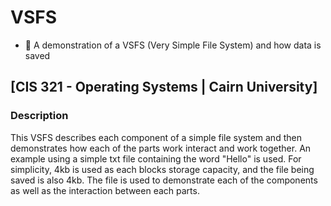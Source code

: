 # VSFS
- 📁 A demonstration of a VSFS (Very Simple File System) and how data is saved
## [CIS 321 - Operating Systems | Cairn University]
### Description
This VSFS describes each component of a simple file system and then demonstrates how each of the parts work interact and work together. An example using a simple txt file containing the word "Hello" is used. For simplicity, 4kb is used as each blocks storage capacity, and the file being saved is also 4kb. The file is used to demonstrate each of the components as well as the interaction between each parts. 


